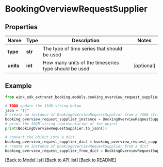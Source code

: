 # BookingOverviewRequestSupplier


## Properties

Name | Type | Description | Notes
------------ | ------------- | ------------- | -------------
**type** | **str** | The type of time series that should be used | 
**units** | **int** | How many units of the timeseries type should be used | [optional] 

## Example

```python
from wink_sdk_extranet_booking.models.booking_overview_request_supplier import BookingOverviewRequestSupplier

# TODO update the JSON string below
json = "{}"
# create an instance of BookingOverviewRequestSupplier from a JSON string
booking_overview_request_supplier_instance = BookingOverviewRequestSupplier.from_json(json)
# print the JSON string representation of the object
print(BookingOverviewRequestSupplier.to_json())

# convert the object into a dict
booking_overview_request_supplier_dict = booking_overview_request_supplier_instance.to_dict()
# create an instance of BookingOverviewRequestSupplier from a dict
booking_overview_request_supplier_from_dict = BookingOverviewRequestSupplier.from_dict(booking_overview_request_supplier_dict)
```
[[Back to Model list]](../README.md#documentation-for-models) [[Back to API list]](../README.md#documentation-for-api-endpoints) [[Back to README]](../README.md)


